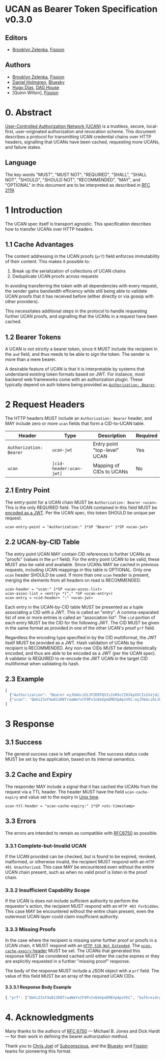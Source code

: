 # UCAN as Bearer Token Specification v0.3.0

## Editors

* [Brooklyn Zelenka], [Fission]

## Authors

* [Brooklyn Zelenka], [Fission]
* [Daniel Holmgren], [Bluesky]
* [Hugo Dias], [DAG House]
* [Quinn Wilton], [Fission]

# 0. Abstract

[User-Controlled Authorization Network (UCAN)](https://github.com/ucan-wg/spec) is a trustless, secure, local-first, user-originated authorization and revocation scheme. This document describes a protocol for transmitting UCAN credential chains over HTTP headers, signalling that UCANs have been cached, requesting more UCANs, and failure states.

## Language

The key words "MUST", "MUST NOT", "REQUIRED", "SHALL", "SHALL NOT", "SHOULD", "SHOULD NOT", "RECOMMENDED", "MAY", and "OPTIONAL" in this document are to be interpreted as described in [RFC 2119](https://datatracker.ietf.org/doc/html/rfc2119).

# 1 Introduction

The UCAN spec itself is transport agnostic. This specification describes how to transfer UCANs over HTTP headers.

## 1.1 Cache Advantages

The content addressing in the UCAN proofs (`prf`) field enforces immutability of their content. This makes it possible to: 

1. Break up the serialization of collections of UCAN chains
2. Deduplicate UCAN proofs across requests

In avoiding transferring the token with all dependencies with every request, the sender gains bandwidth efficiency while still being able to validate UCAN proofs that it has received before (either directly or via gossip with other providers). 

This necessitates additional steps in the protocol to handle requesting further UCAN proofs, and signalling that the UCANs in a request have been cached.

## 1.2 Bearer Tokens

A UCAN is not strictly a bearer token, since it MUST include the recipient in the `aud` field, and thus needs to be able to sign the token. The sender is more than a mere bearer.

A desirable feature of UCAN is that it is interpretable by systems that understand existing token formats based on JWT. For instance, most backend web frameworks come with an authorization plugin. These typically depend on auth tokens being provided as [`Authorization: Bearer`](https://datatracker.ietf.org/doc/html/rfc6750).

# 2 Request Headers

The HTTP headers MUST include an `Authorization: Bearer` header, and MAY include zero or more `ucan` fields that form a CID-to-UCAN table.

| Header                  | Type                    | Description                  | Required |
| ----------------------- | ----------------------- | ---------------------------- | -------- |
| `Authorization: Bearer` | `ucan-jwt`              | Entry point "top-level" UCAN | Yes      |
| `ucan`                  | `[cid-header:ucan-jwt]` | Mapping of CIDs to UCANs     | No       |

## 2.1 Entry Point

The entry-point for a UCAN chain MUST be `Authorization: Bearer <ucan>`. This is the only REQUIRED field. The UCAN contained in this field MUST be [encoded as a JWT](https://www.rfc-editor.org/rfc/rfc7519#section-3). Per the UCAN spec, this token SHOULD be unique per request.

``` abnf
ucan-entry-point = "Authorization:" 1*SP "Bearer" 1*SP <ucan-jwt>
```

## 2.2 UCAN-by-CID Table

The entry point UCAN MAY contain CID references to further UCANs as "proofs" (values in the `prf` field). For the entry point UCAN to be valid, these MUST also be valid and available. Since UCANs MAY be cached in previous requests, including UCAN mappings in this table is OPTIONAL. Only one `ucan` header SHOULD be used. If more than one `ucan` header is present, merging the elements from all headers on read is RECOMMENDED.

``` abnf
ucan-header = "ucan:" 1*SP <ucan-assoc-list>
ucan-assoc-list = <entry> *("," *SP <ucan-entry>) 
ucan-entry = <cid-header> ":" <ucan-jwt>
```

Each entry in the UCAN-by-CID table MUST be presented as a tuple associating a CID with a JWT. This is called an "entry". A comma-separated list of one or more entries is called an "association list". The `cid` portion of each entry MUST be the CID for the following JWT. The CID MUST be given in the same format as provided in one of the other UCAN's proof `prf` field.

Regardless the encoding type specified in by the CID multiformat, the JWT itself MUST be provided as a JWT. Hash validation of UCANs by the recipient is RECOMMENDED. Any non-raw CIDs MUST be deterministically encoded, and thus are able to be encoded as a JWT (per the UCAN spec). A validator is REQUIRED to re-encode the JWT UCAN in the target CID multiformat when validating its hash.

## 2.3 Example

``` javascript
[
  {"Authorization": "Bearer eyJhbGciOiJFZERTQSIsInR5cCI6IkpXVCIsInVjdiI6IjAuOC4xIn0.eyJhdWQiOiJkaWQ6a2V5Ono2TWtyNWFlZmluMUR6akc3TUJKM25zRkNzbnZIS0V2VGIyQzRZQUp3Ynh0MWpGUyIsImF0dCI6W3sid2l0aCI6eyJzY2hlbWUiOiJ3bmZzIiwiaGllclBhcnQiOiIvL2RlbW91c2VyLmZpc3Npb24ubmFtZS9wdWJsaWMvcGhvdG9zLyJ9LCJjYW4iOnsibmFtZXNwYWNlIjoid25mcyIsInNlZ21lbnRzIjpbIk9WRVJXUklURSJdfX1dLCJleHAiOjkyNTY5Mzk1MDUsImlzcyI6ImRpZDprZXk6ejZNa2tXb3E2UzN0cVJXcWtSbnlNZFhmcnM1NDlFZnU2cUN1NHVqRGZNY2pGUEpSIiwicHJmIjpbXX0.SjKaHG_2Ce0pjuNF5OD-b6joN1SIJMpjKjjl4JE61_upOrtvKoDQSxZ7WeYVAIATDl8EmcOKj9OqOSw0Vg8VCA"},
  {"ucan": "QmXiZ3sFXw811R8TrwaNeYvCF9Pv1nEmVpeEMEVpApzVhC:eyJhbGciOiJFZERTQSIsInR5cCI6IkpXVCIsInVjdiI6IjAuOC4xIn0.eyJpc3MiOiJkaWQ6a2V5Ono2TWtoS0paOVdvV1dnZVdqSnd3QU14VDh4c2tMelJzbURYSzZ1NktuVjlnR0pCViIsImF1ZCI6ImRpZDprZXk6ejZNa2ZndFhrQ25iOUxYbjhCbnlqeFJNbkt0RmdaYzc0TTY4NzN2NjFxQ2NLSGprIiwibmJmIjo0ODA0MTQzNDEyLCJleHAiOjU0MzUyOTU0MTIsImF0dCI6W10sInByZiI6W119.u21cahr9wE_-KV_WHZmDRUlUGsMomc8jiDNwLYa-ETyJwCh8VtfPRSDwxNC3g2sv0hmqE9_467idq_T4wnLdBA", "bafkreidrgwjljxy6s7o5uvrifxnweffgi7chmye3pn6wyisv2n4b3uordi:eyJhbGciOiJFZERTQSIsInR5cCI6IkpXVCIsInVjdiI6IjAuOC4xIn0.eyJpc3MiOiJkaWQ6a2V5Ono2TWtxbmJOaTl2ZHRENERLUWhySDJZR1d0Qmd3QjNuNDEyQVFUOExnUjdBNjdFRyIsImF1ZCI6ImRpZDprZXk6ejZNa2ZndFhrQ25iOUxYbjhCbnlqeFJNbkt0RmdaYzc0TTY4NzN2NjFxQ2NLSGprIiwiZXhwIjo0ODA0MTQzNDEyLCJhdHQiOltdLCJwcmYiOltdfQ.MAntHVdUqeW97v4EPrSJjZ0P9GcLLFhFIdEYEHAdmv4x2CDfntUaqDzAgMCxwKCNBCAXBFvy1AT15ZFHs022AQ"}
]
```

# 3 Response

## 3.1 Success

The general success case is left unspecified. The success status code MUST be set by the application, based on its internal semantics.

## 3.2 Cache and Expiry

The responder MAY include a signal that it has cached the UCANs from the request via a TTL header. The header MUST have the field `ucan-cache-expiry` and value set to the expiry in [Unix time](https://en.wikipedia.org/wiki/Unix_time).

``` abnf
ucan-ttl-header = "ucan-cache-expiry:" 1*SP <utc-timestamp>
```

## 3.3 Errors

The errors are intended to remain as compatible with [RFC6750](https://www.rfc-editor.org/rfc/rfc6750.html#section-3.1) as possible.

### 3.3.1 Complete-but-Invalid UCAN

If the UCAN provided can be checked, but is found to be expired, revoked, malformed, or otherwise invalid, the recipient MUST respond with an `HTTP 401 Unauthorized`. This case MAY be encountered even without the entire UCAN chain present, such as when no valid proof is listen in the proof chain.

### 3.3.2 Insufficient Capability Scope

If the UCAN is does not include sufficient authority to perform the requestor's action, the recipient MUST respond with an `HTTP 403 Forbidden`. This case MAY be encountered without the entire chain present, even the outermost UCAN layer could claim insufficient authority.

### 3.3.3 Missing Proofs

In the case where the recipient is missing some further proof or proofs in a UCAN chain, it MUST respond with an [`HTTP 510 Not Extended`](https://datatracker.ietf.org/doc/html/rfc2774#section-7). The [`ucan-cache-expiry` header](#32-cache-and-expiry) MUST be set. The UCANs that generated this response MUST be considered cached until either the cache expires or they are explicitly requested in a further "missing proof" response.

The body of the response MUST include a JSON object with a `prf` field. The value of this field MUST be an array of the required UCAN CIDs.

#### 3.3.3.1 Response Body Example

``` javascript
{ "prf": ["QmXiZ3sFXw811R8TrwaNeYvCF9Pv1nEmVpeEMEVpApzVhC", "bafkreidrgwjljxy6s7o5uvrifxnweffgi7chmye3pn6wyisv2n4b3uordi"] }
```

# 4. Acknowledgments

Many thanks to the authors of [RFC 6750](https://www.rfc-editor.org/rfc/rfc6750.html) — Michael B. Jones and Dick Hardt — for their work in defining the bearer authorization method.

Thank you to [Chris Joel](https://github.com/cdata) of [Subconscious](https://subconscious.substack.com/), and the [Bluesky](https://blueskyweb.xyz) and [Fission](https://fission.codes) teams for pioneering this format.

<!-- External Links -->

[Bluesky]: https://blueskyweb.xyz/
[Brooklyn Zelenka]: https://github.com/expede
[DAG House]: https://dag.house
[Daniel Holmgren]: https://github.com/dholms
[Fission]: https://fission.codes
[Hugo Dias]: https://github.com/hugomrdias
